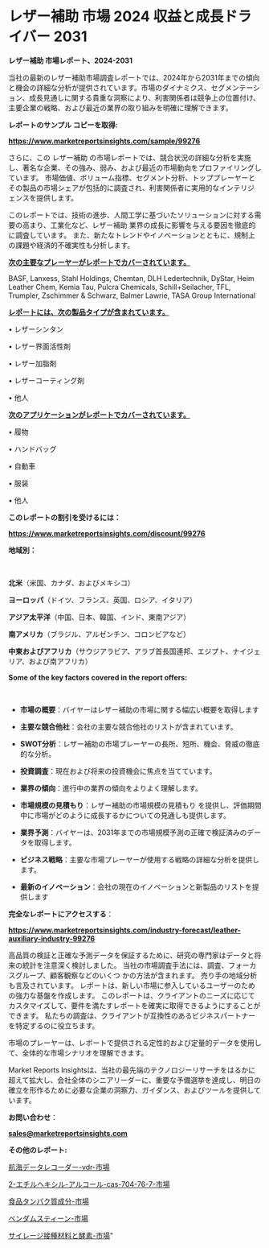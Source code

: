 # レザー補助 市場 2024 収益と成長ドライバー 2031

<strong>レザー補助 市場レポート、2024-2031</strong>

当社の最新のレザー補助市場調査レポートでは、2024年から2031年までの傾向と機会の詳細な分析が提供されています。市場のダイナミクス、セグメンテーション、成長見通しに関する貴重な洞察により、利害関係者は競争上の位置付け、主要企業の戦略、および最近の業界の取り組みを明確に理解できます。



<strong>レポートのサンプル コピーを取得:</strong> <a href=https://www.marketreportsinsights.com/sample/99276>

<strong><u>https://www.marketreportsinsights.com/sample/99276</u></strong></a>

さらに、この レザー補助 の市場レポートでは、競合状況の詳細な分析を実施し、著名な企業、その強み、弱み、および最近の市場動向をプロファイリングしています。 市場価値、ボリューム指標、セグメント分析、トッププレーヤーとその製品の市場シェアが包括的に調査され、利害関係者に実用的なインテリジェンスを提供します。

このレポートでは、技術の進歩、人間工学に基づいたソリューションに対する需要の高まり、工業化など、レザー補助 業界の成長に影響を与える要因を徹底的に調査しています。 また、新たなトレンドやイノベーションとともに、規制上の課題や経済的不確実性も分析します。



<strong><u>次の主要なプレーヤーがレポートでカバーされています。</u></strong>

BASF, Lanxess, Stahl Holdings, Chemtan, DLH Ledertechnik, DyStar, Heim Leather Chem, Kemia Tau, Pulcra Chemicals, Schill+Seilacher, TFL, Trumpler, Zschimmer & Schwarz, Balmer Lawrie, TASA Group International



<strong><u><b>レポートには、次の製品タイプが含まれています。</b></u></strong>

• レザーシンタン

• レザー界面活性剤

• レザー加脂剤

• レザーコーティング剤

• 他人



<strong><u><b>次のアプリケーションがレポートでカバーされています。</b></u></strong>

• 履物

• ハンドバッグ

• 自動車

• 服装

• 他人



<strong><b>このレポートの割引を受けるには：</b></strong>

<a href=https://www.marketreportsinsights.com/discount/99276>

<strong><u>https://www.marketreportsinsights.com/discount/99276</u></strong></a>



<strong>地域別：</strong>

<strong> </strong>



<strong>北米</strong>（米国、カナダ、およびメキシコ）



<strong>ヨーロッパ</strong>（ドイツ、フランス、英国、ロシア、イタリア）



<strong>アジア太平洋</strong>（中国、日本、韓国、インド、東南アジア）



<strong>南アメリカ</strong>（ブラジル、アルゼンチン、コロンビアなど）



<strong>中東およびアフリカ</strong>（サウジアラビア、アラブ首長国連邦、エジプト、ナイジェリア、および南アフリカ）



<strong>Some of the key factors covered in the report offers:</strong>

<strong> </strong>
<ul>
  <li>

<strong>市場の概要</strong>：バイヤーはレザー補助の市場に関する幅広い概要を取得します</li>
  <li>

<strong>主要な競合他社</strong>：会社の主要な競合他社のリストが含まれています。</li>
  <li>

<strong>SWOT分析</strong>：レザー補助の市場プレーヤーの長所、短所、機会、脅威の徹底的な分析。</li>
  <li>

<strong>投資調査</strong>：現在および将来の投資機会に焦点を当てています。</li>
  <li>

<strong>業界の傾向</strong>：進行中の業界の傾向をよりよく理解します。</li>
  <li>

<strong>市場規模の見積もり</strong>：レザー補助の市場規模の見積もり を提供し、評価期間中に市場がどのように成長するかについての見通しも提供します。</li>
  <li>

<strong>業界予測</strong>：バイヤーは、2031年までの市場規模予測の正確で検証済みのデータを取得します。</li>
  <li>

<strong>ビジネス戦略</strong>：主要な市場プレーヤーが使用する戦略の詳細な分析を提供します。</li>
  <li>

<strong>最新のイノベーション</strong>：会社の現在のイノベーションと新製品のリストを提供します</li>
</ul>


<strong>完全なレポートにアクセスする</strong>：

<a href=https://www.marketreportsinsights.com/industry-forecast/leather-auxiliary-industry-99276>

<strong><u>https://www.marketreportsinsights.com/industry-forecast/leather-auxiliary-industry-99276</u></strong></a>

高品質の検証と正確な予測データを保証するために、研究の専門家はデータと将来の統計を注意深く検討しました。 当社の市場調査手法には、調査、フォーカスグループ、顧客観察などのいくつ かの方法が含まれます。 売り手の地域分析も言及されています。 レポートは、新しい市場に参入しているユーザーのための強力な基盤を作成します。 このレポートは、クライアントのニーズに応じてカスタマイズして、要件を満たすレポートを確実に取得できるようにすることができます。 私たちの調査は、クライアントが互換性のあるビジネスパートナーを特定するのに役立ちます。

市場のプレーヤーは、レポートで提供される定性的および定量的データを使用して、全体的な市場シナリオを理解できます。

Market Reports Insightsは、当社の最先端のテクノロジーリサーチをはるかに超えて拡大し、会社全体のシニアリーダーに、重要な予備選挙を達成し、明日の確立を形作るために必要な企業の洞察力、ガイダンス、およびツールを提供しています。



<strong><b>お問い合わせ</b></strong>：

<a href=mailto:sales@marketreportsinsights.com>

<strong><u>sales@marketreportsinsights.com</u></strong></a>



<strong>その他のレポート:</strong>

<a href=https://www.linkedin.com/pulse/航海データレコーダー-vdr-市場-2023-総合分析と事業成長戦略-kvgvf/>航海データレコーダー-vdr-市場</a>

<a href=https://www.linkedin.com/pulse/2-エチルヘキシル-アルコール-cas-704-76-7-市場-2023-lnm4f/>2-エチルヘキシル-アルコール-cas-704-76-7-市場</a>

<a href=https://www.linkedin.com/pulse/食品タンパク質成分-市場-2023-総合分析と事業成長戦略-2030-vprhf/>食品タンパク質成分-市場</a>

<a href=https://www.linkedin.com/pulse/ベンダムスティーン-市場-2023-推進要因と成長機会-2030-trend-tracking-toolbox-24-analysis-u5tdf/>ベンダムスティーン-市場</a>

<a href=https://www.linkedin.com/pulse/サイレージ接種材料と酵素-市場-2023-推進要因と成長機会-2030-analytics-achievers-24-analysis-jkqvf/>サイレージ接種材料と酵素-市場</a>"

